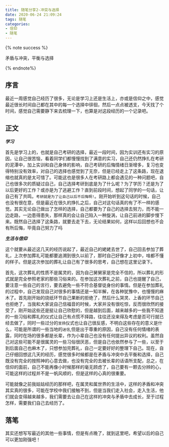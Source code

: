 ```yaml
---
title: 随笔分享2-冲突与选择
date: 2020-06-24 21:09:24
tags: 随笔
categories:
- 信仰
- 随笔
---
```

{% note success %}

矛盾与冲突，平衡与选择

{% endnote%}

## 序言
最近一周感觉自己经历了很多，无论是学习上还是生活上，亦或是信仰之中，感觉最近很长时间自己都在其中的每一个选择中徘徊，然后一点点被透支，今天找了个时间，感觉自己需要静下来去梳理一下，也算是对这段经历的一个记录吧。

## 正文

***学习***

首先是学习上的，也就是自己考研的选择，最近一段时间，因为实训还有实习的原因，让自己很苦恼，看着同学们都慢慢找到了满意的实习，自己还仍然挣扎在考研的泥潭中，加上实训和自己身体的影响，自己考研的后悔情绪日渐增多，复习也变得特别没有效率，对自己的选择也感觉到了无奈，但是已经走上了这条路，现在退缩也就真的是太可惜了。可能这也是很多人在考研路上都会遇见的一种问题吧，自己也很多次的质疑过自己，自己选择考研到底是为了什么呢？为了学历？还是为了以后更好的工作？或亦是为了逃避工作？直到前段时间，想起了同学的一句话，让自己有了共鸣，`考研就是为了让自己以后不后悔啊!`。刚开始听到这句话的时候，自己也没有很在意，但是最近在很久的挣扎之后，自己对这句话真的有了不一样的感觉。其实无论自己做出了怎样的选择，自己都要为了自己的选择去努力，而不能一边走路，一边患得患失，那样真的会让自己陷入一种旋涡，让自己前进的脚步慢下来。既然自己选择了这条路，就要去走下去，无论结果如何，这样以后回想也不会有所后悔，毕竟自己努力了吗

***生活与信仰***

这个就要从最近这几天的经历说起了，最近自己的姥姥去世了，自己回去参加了葬礼，上次参加葬礼可能都要追溯到很久以前了，那时自己好像才上初中，啥都不懂的样子。但是这次参加的葬礼让自己有了很多的思考，自己想在这里记录下。

首先，这次葬礼的性质不是属灵的，因为自己舅舅家是完全不信的，所以葬礼的形式就是完全参照老家的那些习俗来的。在参加这次葬礼之前，自己也提醒了自己，要注意一些自己的言行，要去避免一些不符合基督徒身份的事情。但是在参加葬礼的过程中，自己发现自己对很多的事情还是一知半解，在各种犹豫中，也慢慢的麻木了。首先刚开始的烧纸环节自己果断的拒绝了，然后什么哭灵、上香的环节自己也拒绝了，当我和大家说自己信福音的时候，大家并没有很吃惊，反而很欣然的接受了，刚开始这些还是挺让自己欣慰的，但是越到后面，越来越多的一些我不知道的一些习俗和葬礼的仪式让自己有点慌不择路，往往还没来得及考虑是否可行就已经去做了，同时一些过分的`宣扬`仪式也让自己很反感，不明白这些存在的意义是什么，可能是所谓的一些当地的`迷信`,但是出于尊重的原因，自己没有任何情绪的表露，同时在场的很多都是长辈，作为小辈自己也没有任何提出异议的权利。虽然自己对这些可能不是很属灵的一些习俗很厌恶，但是自己也依然参与了一些，以至于到后面自己也麻木了，只想参加完葬礼，自己一定要好好的整理下自己。现在，自己仔细回想这几天的经历，感觉很多时候都是在矛盾与冲突中去平衡和选择，自己既没有完全的按照神的心意去做，也没有完全的去被长辈的话语所支配，总之，在信仰的面前，自己不能再像小时候那样的毫无顾虑了，自己要有一颗去分辨的心，可能这样的过程并不是一帆风顺的，但是这样的心真的很重要。

可能就像之前我姑姑经历的那样吧，在属灵和属世界的生活中，这样的矛盾和冲突其实真的很多，可能在学校中我们接触不到，但是当我们走入社会，走入生活，他们就会变得越来越多，我们需要去让自己在这样的冲突与矛盾中去成长，至于过程怎样，需要我们自己去经历了。

## 落笔
其实还想写写最近的其他一些事情，但是有点晚了，就到这里吧，希望以后的自己可以更加刚强吧！


